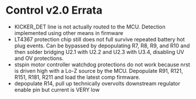 # Control v2.0 Errata

 - KICKER_DET line is not actually routed to the MCU. Detection implemented using other means in firmware
 - LT4367 protection chip still does not full survive repeated battery hot plug events. Can be bypassed by depopulating R7, R8, R9, and R10 and then solder bridging U2.1 with U2.2 and U2.3 with U3.4, disabling UV and OV protections. 
 - stspin motor controller watchdog protections do not work because nrst is driven high with a Lo-Z source by the MCU. Depopulate R91, R121, R151, R181, R211 and load the latest comp firmware. 
 - depopulate R14, pull up technically overvolts downstream regulator enable pin but current is VERY low 